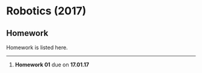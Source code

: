 # Robotics (2017)

## Homework

Homework is listed here.

---

1. **Homework 01** due on **17.01.17**